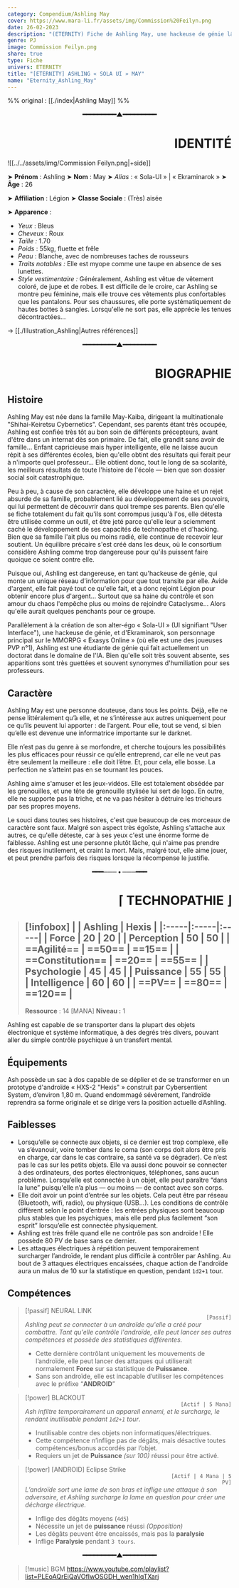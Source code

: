 ```yaml
---
category: Compendium/Ashling May
cover: https://www.mara-li.fr/assets/img/Commission%20Feilyn.png
date: 26-02-2023
description: "(ETERNITY) Fiche de Ashling May, une hackeuse de génie lâche et égocentrique, membre du groupe de mercenaire Légion."
genre: PJ
image: Commission Feilyn.png
share: true
type: Fiche
univers: ETERNITY
title: "[ETERNITY] ASHLING « SOLA UI » MAY"
name: "Eternity_Ashling_May"
---
```



%% original : [[./index|Ashling May]] %%


<p style="text-align:center;font-weight: bold">━━━━━━━━━▲━━━━━━━━━</p><h1 style="text-align:right">IDENTITÉ</h1>

![[../../assets/img/Commission Feilyn.png|+side]]$~~$

➤ **Prénom** : Ashling
➤ **Nom** : May
➤ *Alias* : « Sola-UI » | « Ekraminarok »
➤ **Âge** : 26

➤ **Affiliation** : Légion
➤ **Classe Sociale** : (Très) aisée

➤ **Apparence** :
- *Yeux* : Bleus
- *Cheveux* : Roux
- *Taille :* 1.70
- *Poids* : 55kg, fluette et frêle
- *Peau* : Blanche, avec de nombreuses taches de rousseurs
- *Traits notables :* Elle est myope comme une taupe en absence de ses lunettes.
- *Style vestimentaire :* Généralement, Ashling est vêtue de vêtement coloré, de jupe et de robes. Il est difficile de le croire, car Ashling se montre peu féminine, mais elle trouve ces vêtements plus confortables que les pantalons. Pour ses chaussures, elle porte systématiquement de hautes bottes à sangles. Lorsqu'elle ne sort pas, elle apprécie les tenues décontractées…

→  [[./Illustration_Ashling|Autres références]]

<p style="text-align:center;font-weight: bold">━━━━━━━━━▲━━━━━━━━━</p><h1 style="text-align:right">BIOGRAPHIE</h1>

## Histoire

Ashling May est née dans la famille May-Kaiba, dirigeant la multinationale "Shihai-Keiretsu Cybernetics". Cependant, ses parents étant très occupée, Ashling est confiée très tôt au bon soin de différents précepteurs, avant d'être dans un internat dès son primaire. De fait, elle grandit sans avoir de famille… Enfant capricieuse mais hyper intelligente, elle ne laisse aucun répit à ses différentes écoles, bien qu'elle obtint des résultats qui ferait peur à n'importe quel professeur… Elle obtient donc, tout le long de sa scolarité, les meilleurs résultats de toute l'histoire de l'école — bien que son dossier social soit catastrophique.

Peu à peu, à cause de son caractère, elle développe une haine et un rejet absurde de sa famille, probablement lié au développement de ses pouvoirs, qui lui permettent de découvrir dans quoi trempe ses parents. Bien qu'elle se fiche totalement du fait qu'ils sont corrompus jusqu'à l'os, elle détesta être utilisée comme un outil, et être jeté parce qu'elle leur a sciemment caché le développement de ses capacités de technopathe et d'hacking.
Bien que sa famille l'ait plus ou moins radié, elle continue de recevoir leur soutient. Un équilibre précaire s'est créé dans les deux, où le consortium considère Ashling comme trop dangereuse pour qu'ils puissent faire quoique ce soient contre elle.

Puisque oui, Ashling est dangereuse, en tant qu'hackeuse de génie, qui monte un unique réseau d'information pour que tout transite par elle. Avide d'argent, elle fait payé tout ce qu'elle fait, et a donc rejoint Légion pour obtenir encore plus d'argent… Surtout que sa haine du contrôle et son amour du chaos l'empêche plus ou moins de rejoindre Cataclysme… Alors qu'elle aurait quelques penchants pour ce groupe.

Parallèlement à la création de son alter-égo « Sola-UI » (UI signifiant "User Interface"), une hackeuse de génie, et d'Ekraminarok, son personnage principal sur le MMORPG « Exasys Online » (où elle est une des joueuses PVP n°1), Ashling est une étudiante de génie qui fait actuellement un doctorat dans le domaine de l'IA. Bien qu'elle soit très souvent absente, ses apparitions sont très guettées et souvent synonymes d'humiliation pour ses professeurs.

## Caractère

Ashling May est une personne douteuse, dans tous les points. Déjà, elle ne pense littéralement qu’à elle, et ne s’intéresse aux autres uniquement pour ce qu’ils peuvent lui apporter : de l’argent. Pour elle, tout se vend, si bien qu’elle est devenue une informatrice importante sur le darknet.

Elle n’est pas du genre à se morfondre, et cherche toujours les possibilités les plus efficaces pour réussir ce qu’elle entreprend, car elle ne veut pas être seulement la meilleure : elle doit l’être. Et, pour cela, elle bosse. La perfection ne s’atteint pas en se tournant les pouces.

Ashling aime s'amuser et les jeux-vidéos. Elle est totalement obsédée par les grenouilles, et une tête de grenouille stylisée lui sert de logo. En outre, elle ne supporte pas la triche, et ne va pas hésiter à détruire les tricheurs par ses propres moyens.

Le souci dans toutes ses histoires, c'est que beaucoup de ces morceaux de caractère sont faux. Malgré son aspect très égoïste, Ashling s'attache aux autres, ce qu'elle déteste, car à ses yeux c'est une énorme forme de faiblesse. Ashling est une personne plutôt lâche, qui n'aime pas prendre des risques inutilement, et craint la mort. Mais, malgré tout, elle aime jouer, et peut prendre parfois des risques lorsque la récompense le justifie.

<p style="text-align: center;font-weight:bold">━━━─── • ───━━━</p><h1 style="text-align:right">⌈ TECHNOPATHIE ⌋</h1>

> [!infobox]
> |       |  Ashling    | Hexis |
> |:-----|:-----|:-----|
> | **Force**     |  20    | 20 |
> | **Perception** | 50 | 50 |
> | **==Agilité==** | ==50== | ==15== |
> | **==Constitution==** | ==20== | ==55== |
> | **Psychologie** | 45 | 45 |
> | **Puissance** | 55 | 55 |
> | **Intelligence** | 60 | 60 |
> | **==PV==** | ==80== | ==120== |
> ---
> **Ressource** : 14 [MANA]
> **Niveau :** 1

Ashling est capable de se transporter dans la plupart des objets électronique et système informatique, à des degrés très divers, pouvant aller du simple contrôle psychique à un transfert mental.

## Équipements

Ash possède un sac à dos capable de se déplier et de se transformer en un prototype d'androïde « HXS-2 "Hexis" » construit par Cybersentient System, d’environ 1,80 m. Quand endommagé sévèrement, l’androïde reprendra sa forme originale et se dirige vers la position actuelle d’Ashling.

## Faiblesses

- Lorsqu’elle se connecte aux objets, si ce dernier est trop complexe, elle va s’évanouir, voire tomber dans le coma (son corps doit alors être pris en charge, car dans le cas contraire, sa santé va se dégrader). Ce n’est pas le cas sur les petits objets. Elle va aussi donc pouvoir se connecter à des ordinateurs, des portes électroniques, téléphones, sans aucun problème. Lorsqu’elle est connectée à un objet, elle peut paraître “dans la lune” puisqu'elle n’a plus — ou moins — de contact avec son corps.
- Elle doit avoir un point d’entrée sur les objets. Cela peut être par réseau (Bluetooth, wifi, radio), ou physique (USB…). Les conditions de contrôle diffèrent selon le point d’entrée : les entrées physiques sont beaucoup plus stables que les psychiques, mais elle perd plus facilement “son esprit” lorsqu’elle est connectée physiquement.
- Ashling est très frêle quand elle ne contrôle pas son androïde ! Elle possède 80 PV de base sans ce dernier.
- Les attaques électriques à répétition peuvent temporairement surcharger l’androïde, le rendant plus difficile à contrôler par Ashling.
	Au bout de 3 attaques électriques encaissées, chaque action de l'androïde aura un malus de 10 sur la statistique en question, pendant `1d2+1` tour.

## Compétences

> [!passif] NEURAL LINK
> <code style="text-align: right;display:block">[Passif]</code>
> *Ashling peut se connecter à un androïde qu'elle a créé pour combattre. Tant qu'elle contrôle l'androïde, elle peut lancer ses autres compétences et possède des statistiques différentes.*
> - Cette dernière contrôlant uniquement les mouvements de l’androïde, elle peut lancer des attaques qui utiliserait normalement **Force** sur sa statistique de **Puissance**.
> - Sans son androïde, elle est incapable d’utiliser les compétences avec le préfixe “**ANDROID**”

> [!power] BLACKOUT
> <code style="text-align: right;display:block">[Actif | 5 Mana]</code>
> *Ash infiltre temporairement un appareil ennemi, et le surcharge, le rendant inutilisable pendant `1d2+1` tour*.
> - Inutilisable contre des objets non informatiques/électriques.
> - Cette compétence n’inflige pas de dégâts, mais désactive toutes compétences/bonus accordés par l’objet.
> - Requiers un jet de **Puissance** *(sur 100)* réussi pour être activé.

> [!power] [ANDROID] Eclipse Strike
> <code style="text-align: right;display:block">[Actif | 4 Mana | 5 PV]</code>
> *L’androïde sort une lame de son bras et inflige une attaque à son adversaire, et Ashling surcharge la lame en question pour créer une décharge électrique.*
> - Inflige des dégâts moyens (`4d5`)
> - Nécessite un jet de **puissance** réussi *(Opposition)*
> - Les dégâts peuvent être encaissés, mais pas la **paralysie**
> - Inflige **Paralysie** pendant `3 tours`.

<p style="text-align:center;font-weight: bold">━━━━━━━━━▲━━━━━━━━━</p>

> [!music] BGM
> https://www.youtube.com/playlist?list=PLEoAQrEiQaVOfIwOSGDH_wen1hIqTXarj